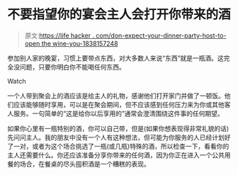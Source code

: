 # 不要指望你的宴会主人会打开你带来的酒

> 原文:[https://life hacker . com/don-expect-your-dinner-party-host-to-open the wine-you-1838157248](https://lifehacker.com/dont-expect-your-dinner-party-host-to-open-the-wine-you-1838157248)

参加别人家的晚宴，习惯上要带点东西，对大多数人来说“东西”就是一瓶酒。这完全没问题，只要你明白你不能喝任何东西。

Watch

一个人带到聚会上的酒应该是给主人的礼物，感谢他们打开家门并做了一顿饭。他们应该能够随时享用，可以是在聚会期间，但不应该感到任何压力来为你或其他客人服务。一句简单的“这是给你以后享用的”通常会澄清围绕这件事的任何期望。

如果你心里有一瓶特别的酒，你可以自己带，但是(如果你想表现得非常礼貌的话)先问问主人。我的朋友中没有一个人有这种想法，但可能为你服务的人已经计划好了一对，或者为这个场合挑选了一瓶(或几瓶)特殊的酒，所以检查一下，看看你的主人还需要什么。你还应该准备分享你带来的任何酒，因为你正在进入一个公共用餐的场合，在餐桌的尽头囤积酒是一个糟糕的表现。